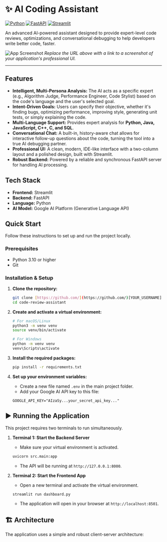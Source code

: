 # ✨ AI Coding Assistant

[![Python](https://img.shields.io/badge/Python-3.10+-blue?style=for-the-badge&logo=python)](https://www.python.org/)
[![FastAPI](https://img.shields.io/badge/FastAPI-Backend-green?style=for-the-badge&logo=fastapi)](https://fastapi.tiangolo.com/)
[![Streamlit](https://img.shields.io/badge/Streamlit-Frontend-red?style=for-the-badge&logo=streamlit)](https://streamlit.io/)

An advanced AI-powered assistant designed to provide expert-level code reviews, optimizations, and conversational debugging to help developers write better code, faster.

![App Screenshot](https://i.imgur.com/your-screenshot-url.png)
*Replace the URL above with a link to a screenshot of your application's professional UI.*

---

##  Features

* **Intelligent, Multi-Persona Analysis:** The AI acts as a specific expert (e.g., Algorithm Judge, Performance Engineer, Code Stylist) based on the code's language and the user's selected goal.
* **Intent-Driven Goals:** Users can specify their objective, whether it's finding bugs, optimizing performance, improving style, generating unit tests, or simply explaining the code.
* **Multi-Language Support:** Provides expert analysis for **Python, Java, JavaScript, C++, C, and SQL**.
* **Conversational Chat:** A built-in, history-aware chat allows for interactive follow-up questions about the code, turning the tool into a true AI debugging partner.
* **Professional UI:** A clean, modern, IDE-like interface with a two-column layout and a polished design, built with Streamlit.
* **Robust Backend:** Powered by a reliable and synchronous FastAPI server for handling AI processing.

## Tech Stack

* **Frontend:** Streamlit
* **Backend:** FastAPI
* **Language:** Python
* **AI Model:** Google AI Platform (Generative Language API)

## Quick Start

Follow these instructions to set up and run the project locally.

### Prerequisites

* Python 3.10 or higher
* Git

### Installation & Setup

1.  **Clone the repository:**
    ```bash
    git clone [https://github.com/](https://github.com/)[YOUR_USERNAME]/[YOUR_REPOSITORY_NAME].git
    cd code-review-assistant
    ```

2.  **Create and activate a virtual environment:**
    ```bash
    # For macOS/Linux
    python3 -m venv venv
    source venv/bin/activate

    # For Windows
    python -m venv venv
    venv\Scripts\activate
    ```

3.  **Install the required packages:**
    ```bash
    pip install -r requirements.txt
    ```

4.  **Set up your environment variables:**
    * Create a new file named `.env` in the main project folder.
    * Add your Google AI API key to this file:
    ```
    GOOGLE_API_KEY="AIzaSy...your_secret_api_key..."
    ```

## ▶️ Running the Application

This project requires two terminals to run simultaneously.

1.  **Terminal 1: Start the Backend Server**
    * Make sure your virtual environment is activated.
    ```bash
    uvicorn src.main:app
    ```
    * The API will be running at `http://127.0.0.1:8000`.

2.  **Terminal 2: Start the Frontend App**
    * Open a new terminal and activate the virtual environment.
    ```bash
    streamlit run dashboard.py
    ```
    * The application will open in your browser at `http://localhost:8501`.

## 🏗️ Architecture

The application uses a simple and robust client-server architecture:

